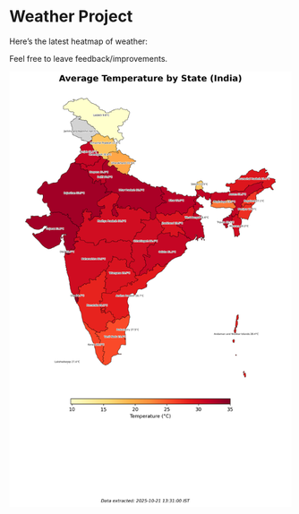 # Weather Project

Here’s the latest heatmap of weather:

Feel free to leave feedback/improvements.

![India Heatmap](docs/assets/india_heatmap.png?v=F73DBE)
